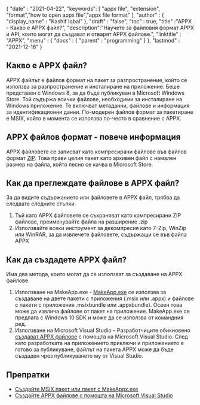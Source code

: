 {
  "date" : "2021-04-22",
  "keywords": [ "appx file", "extension", "format","how to open appx file","appx file format" ],
  "author" : {
    "display_name" : "Kashif Iqbal"
},
  "draft" : "false",
  "toc" : true,
  "title" :"APPX - Какво е APPX файл?",
  "description":"Научете за файловия формат APPX и API, които могат да създават и отварят APPX файлове.",
  "linktitle" : "APPX",
  "menu" : {
    "docs" : {
      "parent" : "programming"
}
},
  "lastmod" : "2021-12-16"
}

## Какво е APPX файл?

APPX файлът е файлов формат на пакет за разпространение, който се използва за разпространение и инсталиране на приложение. Беше представен с Windows 8, за да бъде публикуван в Microsoft Windows Store. Той съдържа всички файлове, необходими за инсталиране на Windows приложение. Те включват метаданни, файлове и информация за идентификационни данни. По-модерен файлов формат за пакетиране е MSIX, който в момента се използва по-често в сравнение с APPX.

## APPX файлов формат - повече информация

APPX файловете се записват като компресирани файлове във файлов формат [ZIP](/bg/компресия/zip/). Това прави целия пакет като архивен файл с намален размер на файла, който лесно се качва в Microsoft Store.

## Как да преглеждате файлове в APPX файл?

За да видите съдържанието или файловете в APPX файл, трябва да следвате следните стъпки.

1. Тъй като APPX файловете се съхраняват като компресирани ZIP файлове, преименувайте файла на разширение .zip
1. Използвайте всеки инструмент за декомпресия като 7-Zip, WinZip или WinRAR, за да извлечете файловете, съдържащи се във файла APPX

## Как да създадете APPX файл?

Има два метода, които могат да се използват за създаване на APPX файлове.

1. Използване на MakeApp.exe - [MakeApp.exe](https://learn.microsoft.com/en-us/windows/msix/package/create-app-package-with-makeappx-tool) се използва за създаване на двете пакети с приложения (.msix или .appx) и файлове с пакети с приложения .msixbundle или .appxbundle). Освен това може да извлича файлове от пакет на приложение. MakeApp.exe се предлага с Windows 10 SDK и може да се използва от командния ред.
1. Използване на Microsoft Visual Studio – Разработчиците обикновено [създават APPX файлове](https://learn.microsoft.com/en-us/windows/msix/desktop/vs-package-overview) с помощта на Microsoft Visual Studio. След като разработката на приложението приключи и приложението е готово за публикуване, файлът на пакета APPX може да бъде създаден чрез публикуването му от Visual Studio.

## Препратки

* [Създайте MSIX пакет или пакет с MakeAppx.exe](https://learn.microsoft.com/en-us/windows/msix/package/create-app-package-with-makeappx-tool)
* [Създайте APPX файлове с помощта на Microsoft Visual Studio](https://learn.microsoft.com/en-us/windows/msix/desktop/vs-package-overview)

